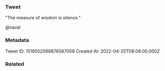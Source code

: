 ### Tweet
"The measure of wisdom is silence."

@naval

### Metadata
Tweet ID: 1518502068876587008
Created At: 2022-04-25T08:08:00.000Z

### Related

